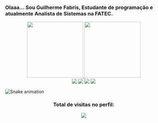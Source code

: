 ### Olaaa... Sou Guilherme Fabris, Estudante de programação e atualmente Analista de Sistemas na FATEC.
<div align="center">
  <a href="https://github.com/GuilhermeFD19">
  <img height="180em" src="https://github-readme-stats.vercel.app/api?username=GuilhermeFD19&show_icons=true&theme=midnight-purple&include_all_commits=true&count_private=true"/>
  <img height="180em" src="https://github-readme-stats.vercel.app/api/top-langs/?username=GuilhermeFD19&layout=compact&langs_count=7&theme=midnight-purple"/>
</div>
<div align="center">
  <a href="https://instagram.com/guiaq_" target="_blank"><img src="https://img.shields.io/badge/-Instagram-%23E4405F?style=for-the-badge&logo=instagram&logoColor=white" target="_blank"></a>
 	 <a href="https://discord.gg/NuvemNegra#7172" target="_blank"><img src="https://img.shields.io/badge/Discord-7289DA?style=for-the-badge&logo=discord&logoColor=white" target="_blank"></a> 
  <a href = "mailto:guylhermesan52@gmail.com"><img src="https://img.shields.io/badge/-Gmail-%23333?style=for-the-badge&logo=gmail&logoColor=white" target="_blank"></a>
  <a href="https://linkedin.com/in/guilherme-fabris" target="_blank"><img src="https://img.shields.io/badge/-LinkedIn-%230077B5?style=for-the-badge&logo=linkedin&logoColor=white" target="_blank"></a> 
    
 </div>
   
![Snake animation](https://github.com/GuilhermeFD19/GuilhermeFD19/blob/output/github-contribution-grid-snake.svg)

    
  <h3><p align="center">Total de visitas no perfil:</p>
<p align="center">
    <img alingn="center" src="https://profile-counter.glitch.me/GuilhermeFD19/count.svg"/>
</p>
